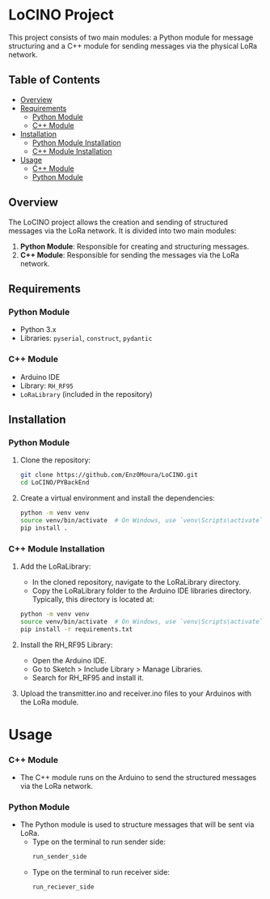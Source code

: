 # LoCINO Project

This project consists of two main modules: a Python module for message structuring and a C++ module for sending messages via the physical LoRa network.

## Table of Contents

- [Overview](#overview)
- [Requirements](#requirements)
  - [Python Module](#python-module)
  - [C++ Module](#c-module)
- [Installation](#installation)
  - [Python Module Installation](#python-module-installation)
  - [C++ Module Installation](#c-module-installation)
- [Usage](#usage)
  - [C++ Module](#c-module-1)
  - [Python Module](#python-module-1)
  

## Overview

The LoCINO project allows the creation and sending of structured messages via the LoRa network. It is divided into two main modules:
1. **Python Module**: Responsible for creating and structuring messages.
2. **C++ Module**: Responsible for sending the messages via the LoRa network.

## Requirements

### Python Module 
- Python 3.x
- Libraries: `pyserial`, `construct`, `pydantic`

### C++ Module
- Arduino IDE
- Library: `RH_RF95`
- `LoRaLibrary` (included in the repository)

## Installation

### Python Module

1. Clone the repository:
   ```sh
   git clone https://github.com/Enz0Moura/LoCINO.git
   cd LoCINO/PYBackEnd
2. Create a virtual environment and install the dependencies:
    ```sh
   python -m venv venv
   source venv/bin/activate  # On Windows, use `venv\Scripts\activate`
   pip install .

### C++ Module Installation
1. Add the LoRaLibrary:

    - In the cloned repository, navigate to the LoRaLibrary directory.
    - Copy the LoRaLibrary folder to the Arduino IDE libraries directory. Typically, this directory is located at:
    ```sh
    python -m venv venv
    source venv/bin/activate  # On Windows, use `venv\Scripts\activate`
    pip install -r requirements.txt

2. Install the RH_RF95 Library:

    - Open the Arduino IDE.
    - Go to Sketch > Include Library > Manage Libraries.
    - Search for RH_RF95 and install it.
3. Upload the transmitter.ino and receiver.ino files to your Arduinos with the LoRa module.

# Usage
### C++ Module
- The C++ module runs on the Arduino to send the structured messages via the LoRa network.

### Python Module
- The Python module is used to structure messages that will be sent via LoRa.
  - Type on the terminal to run sender side:
    ```sh
    run_sender_side
    
  - Type on the terminal to run receiver side:
    ```sh
    run_reciever_side
  

